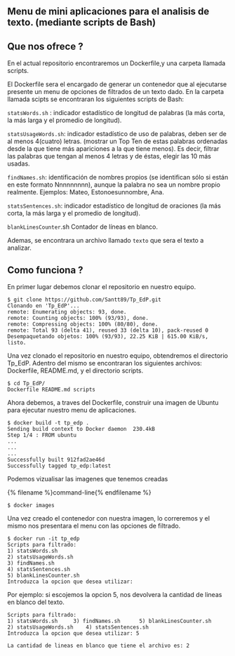 ## Menu de mini aplicaciones para el analisis de texto. (mediante scripts de Bash)

## Que nos ofrece ?

En el actual repositorio encontraremos un Dockerfile,y una carpeta llamada scripts.

El Dockerfile sera el encargado de generar un contenedor que al ejecutarse presente un menu de opciones de filtrados de un texto dado.
En  la carpeta llamada scipts se encontraran los siguientes scripts de Bash:


`statsWords.sh` : indicador estadístico de longitud de palabras (la más corta, la más larga y el
promedio de longitud).

`statsUsageWords.sh`: indicador estadístico de uso de palabras, deben ser de al menos 4(cuatro)
letras. (mostrar un Top Ten de estas palabras ordenadas desde la que tiene
más apariciones a la que tiene menos). Es decir, filtrar las palabras que
tengan al menos 4 letras y de éstas, elegir las 10 más usadas.

`findNames.sh`: identificación de nombres propios (se identifican sólo si están en este formato
Nnnnnnnnn), aunque la palabra no sea un nombre propio realmente.
Ejemplos: Mateo, Estonoesunnombre, Ana.

`statsSentences.sh`: indicador estadístico de longitud de oraciones (la más corta, la más larga y el
promedio de longitud).

`blankLinesCounter`.sh
Contador de líneas en blanco.

Ademas, se encontrara un archivo llamado `texto` que sera el texto a analizar.

## Como funciona ?

En primer lugar debemos clonar el repositorio en nuestro equipo.



    $ git clone https://github.com/Santt89/Tp_EdP.git
    Clonando en 'Tp_EdP'...
    remote: Enumerating objects: 93, done.
    remote: Counting objects: 100% (93/93), done.
    remote: Compressing objects: 100% (80/80), done.
    remote: Total 93 (delta 41), reused 33 (delta 10), pack-reused 0  
    Desempaquetando objetos: 100% (93/93), 22.25 KiB | 615.00 KiB/s, listo.
    
    
Una vez clonado el repositorio en nuestro equipo, obtendremos el directorio Tp_EdP. Adentro del mismo se encontraran los siguientes archivos: Dockerfile, README.md, y el directorio scripts.



    $ cd Tp_EdP/
    Dockerfile README.md scripts 
    
    
Ahora debemos, a traves del Dockerfile, construir una imagen de Ubuntu para ejecutar nuestro menu de aplicaciones.



    $ docker build -t tp_edp .
    Sending build context to Docker daemon  230.4kB
    Step 1/4 : FROM ubuntu
    ...
    ...
    ...
    Successfully built 912fad2ae46d
    Successfully tagged tp_edp:latest
    
    
Podemos vizualisar las imagenes que tenemos creadas

{% filename %}command-line{% endfilename %}

    $ docker images


Una vez creado el contenedor con nuestra imagen, lo correremos y el mismo nos presentara el menu con las opciones de filtrado.


    $ docker run -it tp_edp
    Scripts para filtrado: 
    1) statsWords.sh
    2) statsUsageWords.sh
    3) findNames.sh
    4) statsSentences.sh
    5) blankLinesCounter.sh
    Introduzca la opcion que desea utilizar:
    
    
 Por ejemplo: si escojemos la opcion 5, nos devolvera la cantidad de lineas en blanco del texto.
 
 

    Scripts para filtrado: 
    1) statsWords.sh	 3) findNames.sh	  5) blankLinesCounter.sh
    2) statsUsageWords.sh	 4) statsSentences.sh
    Introduzca la opcion que desea utilizar: 5
    
    La cantidad de lineas en blanco que tiene el archivo es: 2

 
 
 
 
    






    


  

